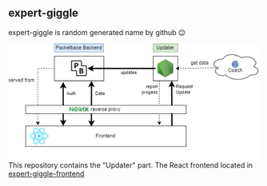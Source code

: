 ## expert-giggle
expert-giggle is random generated name by github 😉

![alt](./img/Concept.drawio.png)
This repository contains the "Updater" part. The React frontend located in [expert-giggle-frontend](https://github.com/jonas-ponas/expert-giggle-frontend)